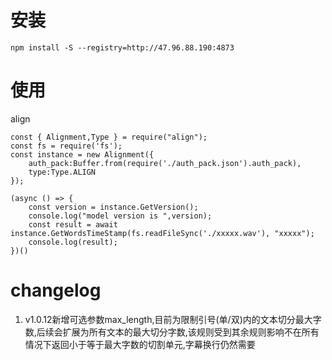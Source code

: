 # 安装
```
npm install -S --registry=http://47.96.88.190:4873
```

# 使用
align
```
const { Alignment,Type } = require("align");
const fs = require('fs');
const instance = new Alignment({
    auth_pack:Buffer.from(require('./auth_pack.json').auth_pack), 
    type:Type.ALIGN
});

(async () => {
    const version = instance.GetVersion();
    console.log("model version is ",version);
    const result = await instance.GetWordsTimeStamp(fs.readFileSync('./xxxxx.wav'), "xxxxx");
    console.log(result);
})()

```

# changelog
1. v1.0.12新增可选参数max_length,目前为限制引号(单/双)内的文本切分最大字数,后续会扩展为所有文本的最大切分字数,该规则受到其余规则影响不在所有情况下返回小于等于最大字数的切割单元,字幕换行仍然需要